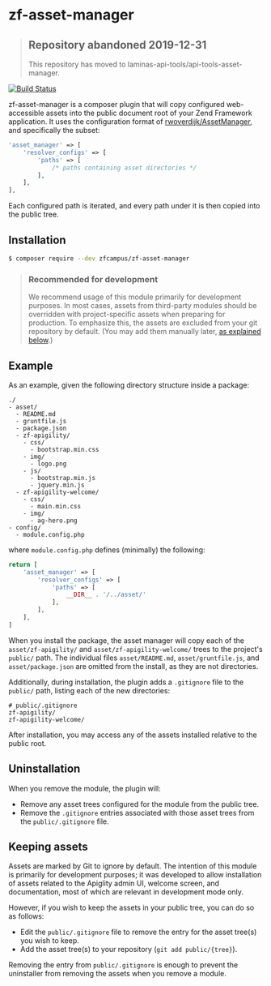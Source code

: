 # zf-asset-manager

> ## Repository abandoned 2019-12-31
>
> This repository has moved to laminas-api-tools/api-tools-asset-manager.

[![Build Status](https://travis-ci.org/zfcampus/zf-asset-manager.png)](https://travis-ci.org/zfcampus/zf-asset-manager)

zf-asset-manager is a composer plugin that will copy configured web-accessible
assets into the public document root of your Zend Framework application. It uses
the configuration format of [rwoverdijk/AssetManager](https://github.com/rwoverdijk/AssetManager),
and specifically the subset:

```php
'asset_manager' => [
    'resolver_configs' => [
        'paths' => [
            /* paths containing asset directories */
        ],
    ],
],
```

Each configured path is iterated, and every path under it is then copied into
the public tree.

## Installation

```bash
$ composer require --dev zfcampus/zf-asset-manager
```

> ### Recommended for development
>
> We recommend usage of this module primarily for development purposes. In most
> cases, assets from third-party modules should be overridden with
> project-specific assets when preparing for production. To emphasize this, the
> assets are excluded from your git repository by default. (You may add them
> manually later, [as explained below](#keeping-assets).)

## Example

As an example, given the following directory structure inside a package:

```text
./
- asset/
  - README.md
  - gruntfile.js
  - package.json
  - zf-apigility/
    - css/
      - bootstrap.min.css
    - img/
      - logo.png
    - js/
      - bootstrap.min.js
      - jquery.min.js
  - zf-apigility-welcome/
    - css/
      - main.min.css
    - img/
      - ag-hero.png
- config/
  - module.config.php
```

where `module.config.php` defines (minimally) the following:

```php
return [
    'asset_manager' => [
        'resolver_configs' => [
            'paths' => [
                __DIR__ . '/../asset/'
            ],
        ],
    ],
]
```

When you install the package, the asset manager will copy each of the
`asset/zf-apigility/` and `asset/zf-apigility-welcome/` trees to the project's
`public/` path. The individual files `asset/README.md`, `asset/gruntfile.js`, and
`asset/package.json` are omitted from the install, as they are not directories.

Additionally, during installation, the plugin adds a `.gitignore` file to the
`public/` path, listing each of the new directories:

```text
# public/.gitignore
zf-apigility/
zf-apigility-welcome/
```

After installation, you may access any of the assets installed relative to the
public root.

## Uninstallation

When you remove the module, the plugin will:

- Remove any asset trees configured for the module from the public tree.
- Remove the `.gitignore` entries associated with those asset trees from the
  `public/.gitignore` file.

## Keeping assets

Assets are marked by Git to ignore by default. The intention of this module is
primarily for development purposes; it was developed to allow installation of
assets related to the Apiglity admin UI, welcome screen, and documentation, most
of which are relevant in development mode only.

However, if you wish to keep the assets in your public tree, you can do so as
follows:

- Edit the `public/.gitignore` file to remove the entry for the asset tree(s)
  you wish to keep.
- Add the asset tree(s) to your repository (`git add public/{tree}`).

Removing the entry from `public/.gitignore` is enough to prevent the uninstaller
from removing the assets when you remove a module.